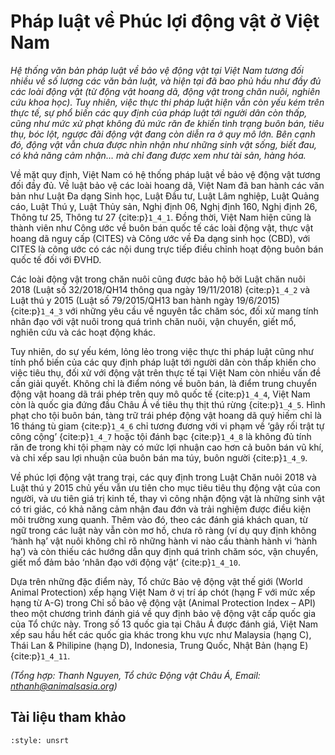 # Pháp luật về Phúc lợi động vật ở Việt Nam

*Hệ thống văn bản pháp luật về bảo vệ động vật tại Việt Nam tương đối nhiều về số lượng các văn bản luật, và hiện tại đã bao phủ hầu như đầy đủ các loài động vật (từ động vật hoang dã, động vật trong chăn nuôi, nghiên cứu khoa học). Tuy nhiên, việc thực thi pháp luật hiện vẫn còn yếu kém trên thực tế, sự phổ biến các quy định của pháp luật tới người dân còn thấp, cũng như mức xử phạt không đủ mức răn đe khiến tình trạng buôn bán, tiêu thụ, bóc lột, ngược đãi động vật đang còn diễn ra ở quy mô lớn. Bên cạnh đó, động vật vẫn chưa được nhìn nhận như những sinh vật sống, biết đau, có khả năng cảm nhận… mà chỉ đang được xem như tài sản, hàng hóa.*

Về mặt quy định, Việt Nam có hệ thống pháp luật về bảo vệ động vật tương đối đầy đủ. Về luật bảo vệ các loài hoang dã, Việt Nam đã ban hành các văn bản như Luật Đa dạng Sinh học, Luật Đầu tư, Luật Lâm nghiệp, Luật Quảng cáo, Luật Thú y, Luật Thủy sản, Nghị định 06, Nghị định 160, Nghị định 26, Thông tư 25, Thông tư 27 {cite:p}`1_4_1`. Đồng thời, Việt Nam hiện cũng là thành viên như Công ước về buôn bán quốc tế các loài động vật, thực vật hoang dã nguy cấp (CITES) và Công ước về Đa dạng sinh học (CBD), với CITES là công ước có các nội dung trực tiếp điều chỉnh hoạt động buôn bán quốc tế đối với ĐVHD.

Các loài động vật trong chăn nuôi cũng được bảo hộ bởi Luật chăn nuôi 2018 (Luật số 32/2018/QH14 thông qua ngày 19/11/2018) {cite:p}`1_4_2` và Luật thú y 2015 (Luật số 79/2015/QH13 ban hành ngày 19/6/2015) {cite:p}`1_4_3` với những yêu cầu về nguyên tắc chăm sóc, đối xử mang tính nhân đạo với vật nuôi trong quá trình chăn nuôi, vận chuyển, giết mổ, nghiên cứu và các hoạt động khác. 

Tuy nhiên, do sự yếu kém, lỏng lẻo trong việc thực thi pháp luật cũng như tính phổ biến của các quy định pháp luật tới người dân còn thấp khiến cho việc tiêu thụ, đối xử với động vật trên thực tế tại Việt Nam còn nhiều vấn đề cần giải quyết. Không chỉ là điểm nóng về buôn bán, là điểm trung chuyển động vật hoang dã trái phép trên quy mô quốc tế {cite:p}`1_4_4`, Việt Nam còn là quốc gia đứng đầu Châu Á về tiêu thụ thịt thú rừng {cite:p}`1_4_5`. Hình phạt cho tội buôn bán, tàng trữ trái phép động vật hoang dã quý hiếm chỉ là 16 tháng tù giam {cite:p}`1_4_6` chỉ tương đương với vi phạm về ‘gây rối trật tự công cộng’ {cite:p}`1_4_7` hoặc tội đánh bạc {cite:p}`1_4_8` là không đủ tính răn đe trong khi tội phạm này có mức lợi nhuận cao hơn cả buôn bán vũ khí, và chỉ xếp sau lợi nhuận của buôn bán ma túy, buôn người {cite:p}`1_4_9`. 

Về phúc lợi động vật trang trại, các quy định trong Luật Chăn nuôi 2018 và Luật thú y 2015 chủ yếu vẫn ưu tiên cho mục tiêu tiêu thụ động vật của con người, và ưu tiên giá trị kinh tế, thay vì công nhận động vật là những sinh vật có tri giác, có khả năng cảm nhận đau đớn và trải nghiệm được điều kiện môi trường xung quanh. Thêm vào đó, theo các đánh giá khách quan, từ ngữ trong các luật này vẫn còn mơ hồ, chưa rõ ràng (ví dụ quy định không ‘hành hạ’ vật nuôi không chỉ rõ những hành vi nào cấu thành hành vi ‘hành hạ’) và còn thiếu các hướng dẫn quy định quá trình chăm sóc, vận chuyển, giết mổ đảm bảo ‘nhân đạo với động vật’ {cite:p}`1_4_10`.

Dựa trên những đặc điểm này, Tổ chức Bảo vệ động vật thế giới (World Animal Protection) xếp hạng Việt Nam ở vị trí áp chót (hạng F với mức xếp hạng từ A-G) trong Chỉ số bảo vệ động vật (Animal Protection Index – API) theo một chương trình đánh giá về quy định bảo vệ động vật cấp quốc gia của Tổ chức này. Trong số 13 quốc gia tại Châu Á được đánh giá, Việt Nam xếp sau hầu hết các quốc gia khác trong khu vực như Malaysia (hạng C), Thái Lan & Philipine (hạng D), Indonesia, Trung Quốc, Nhật Bản (hạng E) {cite:p}`1_4_11`.

*(Tổng hợp: Thanh Nguyen, Tổ chức Động vật Châu Á, Email: nthanh@animalsasia.org)*

## Tài liệu tham khảo
```{bibliography}
:style: unsrt
```

